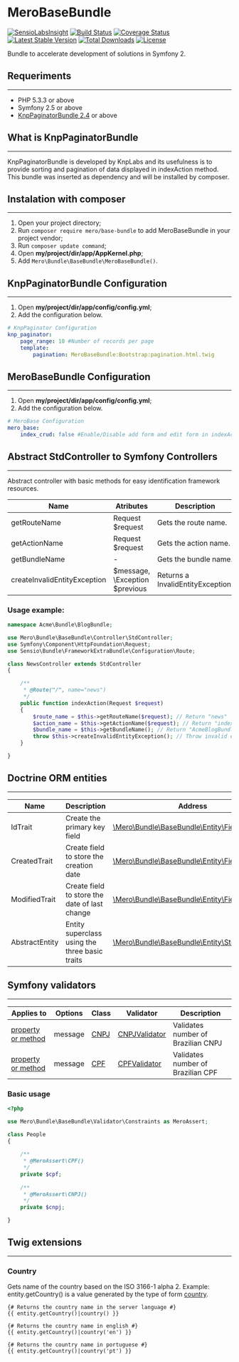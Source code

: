 MeroBaseBundle
=================

[![SensioLabsInsight](https://insight.sensiolabs.com/projects/4612cf8e-4579-4ad5-a2ca-8e4620da09c8/mini.png)](https://insight.sensiolabs.com/projects/4612cf8e-4579-4ad5-a2ca-8e4620da09c8) 
[![Build Status](https://travis-ci.org/merorafael/MeroBaseBundle.svg?branch=master)](https://travis-ci.org/merorafael/MeroBaseBundle) 
[![Coverage Status](https://coveralls.io/repos/merorafael/MeroBaseBundle/badge.svg?branch=master&service=github)](https://coveralls.io/github/merorafael/MeroBaseBundle?branch=master) 
[![Latest Stable Version](https://poser.pugx.org/mero/base-bundle/v/stable.svg)](https://packagist.org/packages/mero/base-bundle) 
[![Total Downloads](https://poser.pugx.org/mero/base-bundle/downloads.svg)](https://packagist.org/packages/mero/base-bundle) 
[![License](https://poser.pugx.org/mero/base-bundle/license.svg)](https://packagist.org/packages/mero/base-bundle)

Bundle to accelerate development of solutions in Symfony 2.

## Requeriments
-----------------

- PHP 5.3.3 or above
- Symfony 2.5 or above
- [KnpPaginatorBundle 2.4](https://github.com/KnpLabs/KnpPaginatorBundle) or above

## What is KnpPaginatorBundle
-----------------

KnpPaginatorBundle is developed by KnpLabs and its usefulness is to provide sorting and 
pagination of data displayed in indexAction method. This bundle was inserted as dependency and will be installed by composer.

## Instalation with composer
-----------------

1. Open your project directory;
2. Run `composer require mero/base-bundle` to add MeroBaseBundle in your project vendor;
3. Run `composer update command`;
4. Open **my/project/dir/app/AppKernel.php**;
6. Add `Mero\Bundle\BaseBundle\MeroBaseBundle()`.

## KnpPaginatorBundle Configuration
-----------------

1. Open **my/project/dir/app/config/config.yml**;
2. Add the configuration below.

```yaml
# KnpPaginator Configuration
knp_paginator:
    page_range: 10 #Number of records per page
    template:
        pagination: MeroBaseBundle:Bootstrap:pagination.html.twig
```

## MeroBaseBundle Configuration
-----------------

1. Open **my/project/dir/app/config/config.yml**;
2. Add the configuration below.

```yaml
# MeroBase Configuration
mero_base:
    index_crud: false #Enable/Disable add form and edit form in indexAction 
```

## Abstract StdController to Symfony Controllers
-----------------

Abstract controller with basic methods for easy identification framework resources.

| Name                         | Atributes                      | Description                           |
| ---------------------------- | ------------------------------ | ------------------------------------- |
| getRouteName                 | Request $request               | Gets the route name.                  |
| getActionName                | Request $request               | Gets the action name.                 |
| getBundleName                | -                              | Gets the bundle name.                 |
| createInvalidEntityException | $message, \Exception $previous | Returns a InvalidEntityException.     |


### Usage example:
```php
namespace Acme\Bundle\BlogBundle;

use Mero\Bundle\BaseBundle\Controller\StdController;
use Symfony\Component\HttpFoundation\Request;
use Sensio\Bundle\FrameworkExtraBundle\Configuration\Route;

class NewsController extends StdController
{

    /**
     * @Route("/", name="news")
     */
    public function indexAction(Request $request)
    {
        $route_name = $this->getRouteName($request); // Return "news"
        $action_name = $this->getActionName($request); // Return "indexAction"
        $bundle_name = $this->getBundleName(); // Return "AcmeBlogBundle"
        throw $this->createInvalidEntityException(); // Throw invalid entity exception
    }

}
```

## Doctrine ORM entities
-----------------

| Name           | Description                                    | Address  |
| -------------- | ---------------------------------------------- | -------- |
| IdTrait        | Create the primary key field                   | [\Mero\Bundle\BaseBundle\Entity\Field\Id](https://github.com/merorafael/MeroBaseBundle/blob/master/Entity/Field/IdTrait.php) |
| CreatedTrait   | Create field to store the creation date        | [\Mero\Bundle\BaseBundle\Entity\Field\Created](https://github.com/merorafael/MeroBaseBundle/blob/master/Entity/Field/CreatedTrait.php) |
| ModifiedTrait  | Create field to store the date of last change  | [\Mero\Bundle\BaseBundle\Entity\Field\Modified](https://github.com/merorafael/MeroBaseBundle/blob/master/Entity/Field/ModifiedTrait.php) |
| AbstractEntity | Entity superclass using the three basic traits | [\Mero\Bundle\BaseBundle\Entity\StdEntity](https://github.com/merorafael/MeroBaseBundle/blob/master/Entity/AbstractEntity.php) | 

## Symfony validators
-----------------

| Applies to         | Options | Class | Validator | Description |
| -------------------| ------- | ----- | --------- | ----------- |
| [property or method](http://symfony.com/doc/current/book/validation.html#validation-property-target) | message | [CNPJ](https://github.com/merorafael/MeroBaseBundle/blob/master/Validator/Constraints/CNPJ.php) | [CNPJValidator](https://github.com/merorafael/MeroBaseBundle/blob/master/Validator/Constraints/CNPJValidator.php)  | Validates number of Brazilian CNPJ |
| [property or method](http://symfony.com/doc/current/book/validation.html#validation-property-target) | message | [CPF](https://github.com/merorafael/MeroBaseBundle/blob/master/Validator/Constraints/CPF.php)  | [CPFValidator](https://github.com/merorafael/MeroBaseBundle/blob/master/Validator/Constraints/CPFValidator.php)   | Validates number of Brazilian CPF |

### Basic usage

```php
<?php

use Mero\Bundle\BaseBundle\Validator\Constraints as MeroAssert;

class People 
{
    
    /**
     * @MeroAssert\CPF()
     */
    private $cpf;
    
    /**
     * @MeroAssert\CNPJ()
     */
    private $cnpj;

}
```

## Twig extensions
-----------------

### Country

Gets name of the country based on the ISO 3166-1 alpha 2.
Example: entity.getCountry() is a value generated by the type of form [country](http://symfony.com/doc/current/reference/forms/types/country.html).

```twig
{# Returns the country name in the server language #}
{{ entity.getCountry()|country() }}

{# Returns the country name in english #}
{{ entity.getCountry()|country('en') }}

{# Returns the country name in portuguese #}
{{ entity.getCountry()|country('pt') }}
```
